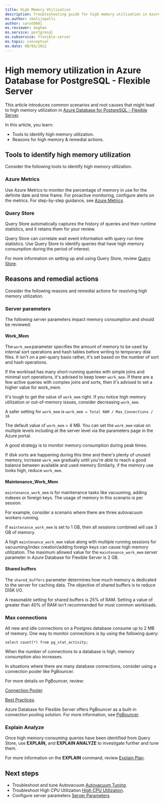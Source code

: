 ```yaml
---
title: High Memory Utilization
description: Troubleshooting guide for high memory utilization in Azure Database for PostgreSQL - Flexible Server
ms.author: sbalijepalli
author: sarat0681
ms.reviewer: maghan
ms.service: postgresql
ms.subservice: flexible-server
ms.topic: conceptual
ms.date: 08/03/2022
---
```


# High memory utilization in Azure Database for PostgreSQL - Flexible Server

This article introduces common scenarios and root causes that might lead to high memory utilization in [Azure Database for PostgreSQL - Flexible Server](overview.md). 

In this article, you learn: 

- Tools to identify high memory utilization.
- Reasons for high memory & remedial actions.

## Tools to identify high memory utilization 

Consider the following tools to identify high memory utilization. 

### Azure Metrics

Use Azure Metrics to monitor the percentage of memory in use for the definite date and time frame. 
For proactive monitoring, configure alerts on the metrics. For step-by-step guidance, see [Azure Metrics](./howto-alert-on-metrics.md).


### Query Store

Query Store automatically captures the history of queries and their runtime statistics, and it retains them for your review. 

Query Store can correlate wait event information with query run time statistics. Use Query Store to identify queries that have high memory consumption during the period of interest. 

For more information on setting up and using Query Store, review [Query Store](./concepts-query-store.md).

## Reasons and remedial actions

Consider the following reasons and remedial actions for resolving high memory utilization. 

### Server parameters

The following server parameters impact memory consumption and should be reviewed:

#### Work_Mem  

The `work_mem` parameter specifies the amount of memory to be used by internal sort operations and hash tables before writing to temporary disk files. It isn't on a per-query basis rather, it's set based on the number of sort and hash operations. 


If the workload has many short-running queries with simple joins and minimal sort operations, it's advised to keep lower `work_mem`. If there are a few active queries with complex joins and sorts, then it's advised to set a higher value for work_mem. 

It's tough to get the value of `work_mem` right.  If you notice high memory utilization or out-of-memory issues, consider decreasing `work_mem`. 

A safer setting for `work_mem` is `work_mem = Total RAM / Max_Connections / 16 `

The default value of `work_mem` = 4 MB. You can set the `work_mem` value on multiple levels including at the server level via the parameters page in the Azure portal. 

A good strategy is to monitor memory consumption during peak times. 

If disk sorts are happening during this time and there's plenty of unused memory, increase `work_mem` gradually until you're able to reach a good balance between available and used memory
Similarly, if the memory use looks high, reduce `work_mem`. 

#### Maintenance_Work_Mem 

`maintenance_work_mem` is for maintenance tasks like vacuuming, adding indexes or foreign keys. The usage of memory in this scenario is per session. 

For example, consider a scenario where there are three autovacuum workers running. 

If `maintenance_work_mem` is set to 1 GB, then all sessions combined will use 3 GB of memory.

A high `maintenance_work_mem` value along with multiple running sessions for vacuuming/index creation/adding foreign keys can cause high memory utilization. The maximum allowed value for the `maintenance_work_mem` server parameter in Azure Database for Flexible Server  is 2 GB.

#### Shared buffers 

The `shared_buffers` parameter determines how much memory is dedicated to the server for caching data. The objective of shared buffers is to reduce DISK I/O.

A reasonable setting for shared buffers is 25% of RAM. Setting a value of greater than 40% of RAM isn't recommended for most common workloads. 

### Max connections 

All new and idle connections on a Postgres database consume up to 2 MB of memory. One way to monitor connections is by using the following query: 

```postgresql
select count(*) from pg_stat_activity;
```

When the number of connections to a database is high, memory consumption also increases.

In situations where there are many database connections, consider using a connection pooler like PgBouncer.

For more details on PgBouncer, review:

[Connection Pooler](https://techcommunity.microsoft.com/t5/azure-database-for-postgresql/not-all-postgres-connection-pooling-is-equal/ba-p/825717).

[Best Practices](https://techcommunity.microsoft.com/t5/azure-database-for-postgresql/connection-handling-best-practice-with-postgresql/ba-p/790883).

Azure Database for Flexible Server offers PgBouncer as a built-in connection pooling solution. For more information, see [PgBouncer](./concepts-pgbouncer.md).

### Explain Analyze 

Once high memory-consuming queries have been identified from Query Store, use **EXPLAIN,** and **EXPLAIN ANALYZE** to investigate further and tune them.

For more information on the **EXPLAIN** command, review [Explain Plan](https://www.postgresql.org/docs/current/sql-explain.html).

## Next steps

- Troubleshoot and tune Autovacuum [Autovacuum Tuning](./how-to-autovacuum-tuning.md).
- Troubleshoot High CPU Utilization [High CPU Utilization](./how-to-high-cpu-utilization.md).
- Configure server parameters [Server Parameters](./howto-configure-server-parameters-using-portal.md).